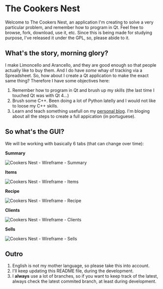 The Cookers Nest
================

Welcome to The Cookers Nest, an application I'm creating to solve a very particular problem, and remember how to program in Qt.
Feel free to browse, fork, download, use it, etc. Since this is being made for studying purpose, I've released it under the GPL,
so, please abide to it.

What's the story, morning glory?
--------------------------------

I make Limoncello and Arancello, and they are good enough so that people actually like to buy them. And I do have *some* whay of
tracking via a Spreadsheet. So, how about I create a Qt application to make the exact same thing? Therefore I have some objectives here:

1. Remember how to program in Qt and brush up my skills (the last time I touched Qt was with Qt 4...)
2. Brush some C++. Been doing a lot of Python latelly and I would not like to loose my C++ skills.
3. Learn and teach something usefull on my [personal blog](https://jitprogramer.com). I'm bloging about all the steps to create a full appication (in portuguese).

So what's the GUI?
------------------
We will be working with basically 6 tabs (that can change over time):

**Summary**

![Cookers Nest - Wireframe - Summary](https://github.com/user-attachments/assets/bae3df33-dfbc-4a69-b61a-d8f430e134c1)

**Items**

![Cookers Nest - Wireframe - Items](https://github.com/user-attachments/assets/453eb375-0726-43a7-914e-25df0f50353f)

**Recipe**

![Cookers Nest - Wireframe - Recipe](https://github.com/user-attachments/assets/f540f7d5-c99a-4676-a2cb-603ea7f3f958)

**Clients**

![Cookers Nest - Wireframe - Clients](https://github.com/user-attachments/assets/49dac9d1-385e-492a-8463-d06f2d333808)

**Sells**

![Cookers Nest - Wireframe - Sells](https://github.com/user-attachments/assets/edd3dedc-0523-472e-a7c6-20c11bee3aa5)


Outro
-----
1. English is not my mother language, so please take this into account.
2. I'll keep updating this README file, during the development.
3. I **always** use a lot of branches, so if you want to keep track of the latest, always check the latest commited branch, at least during development.
